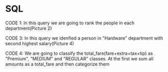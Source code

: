 # SQL
CODE 1: In this query we are going to rank the people in each department(Picture 2)

CODE 3: In this query we idenfied a person in "Hardware" department with second highest salary(Picture 4)

CODE 4: We are going to classify the total_fare(fare+extra+tax+tip) as "Premium", "MEDIUM" and "REGULAR" classes. At the first we sum all amounts as a total_fare and then 
categorize them

